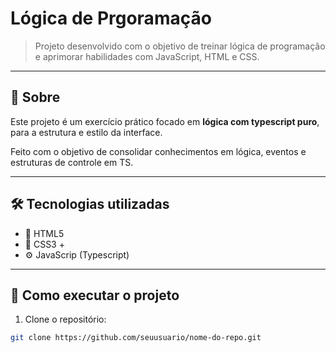 #  Lógica de Prgoramação

> Projeto desenvolvido com o objetivo de treinar lógica de programação e aprimorar habilidades com JavaScript, HTML e CSS.

---

## 📖 Sobre

Este projeto é um exercício prático focado em **lógica com typescript puro**, para a estrutura e estilo da interface.

Feito com o objetivo de consolidar conhecimentos em lógica, eventos e estruturas de controle em TS.

---

## 🛠️ Tecnologias utilizadas

- 🧩 HTML5  
- 🎨 CSS3 +
- ⚙️ JavaScrip (Typescript)  

---

## 🚀 Como executar o projeto

1. Clone o repositório:
```bash
git clone https://github.com/seuusuario/nome-do-repo.git
